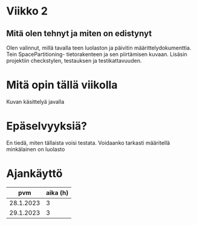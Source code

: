 # Viikko 2

## Mitä olen tehnyt ja miten on edistynyt

Olen valinnut, millä tavalla teen luolaston ja päivitin määrittelydokumenttia.
Tein SpacePartitioning- tietorakenteen ja sen piirtämisen kuvaan.
Lisäsin projektiin checkstylen, testauksen ja testikattavuuden.

# Mitä opin tällä viikolla

Kuvan käsittelyä javalla

# Epäselvyyksiä?

En tiedä, miten tällaista voisi testata. Voidaanko tarkasti määritellä minkälainen on luolasto

# Ajankäyttö

| pvm       | aika (h) |
|-----------|----------|
| 28.1.2023 | 3        |
| 29.1.2023 | 3        |
